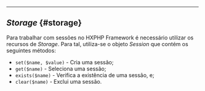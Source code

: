 ----

## *Storage* {#storage}

Para trabalhar com sessões no HXPHP Framework é necessário utilizar os recursos de *Storage*. Para tal, utiliza-se o objeto *Session* que contém os seguintes métodos:
+ `set($name, $value)` - Cria uma sessão;
+ `get($name)` - Seleciona uma sessão;
+ `exists($name)` - Verifica a existência de uma sessão, e;
+ `clear($name)` - Exclui uma sessão.